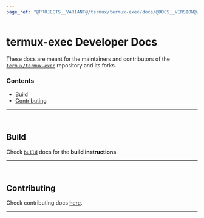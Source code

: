 ```yaml
---
page_ref: "@PROJECTS__VARIANT@/termux/termux-exec/docs/@DOCS__VERSION@/developer/index.md"
---
```


# termux-exec Developer Docs

<!-- @DOCS__HEADER_PLACEHOLDER@ -->

These docs are meant for the maintainers and contributors of the [`termux/termux-exec`](https://github.com/termux/termux-exec) repository and its forks.

### Contents

- [Build](#build)
- [Contributing](#contributing)

---

&nbsp;





## Build

Check [`build`](build/index.md) docs for the **build instructions**.

---

&nbsp;





## Contributing

Check contributing docs [here](contributing/index.md).

---

&nbsp;
